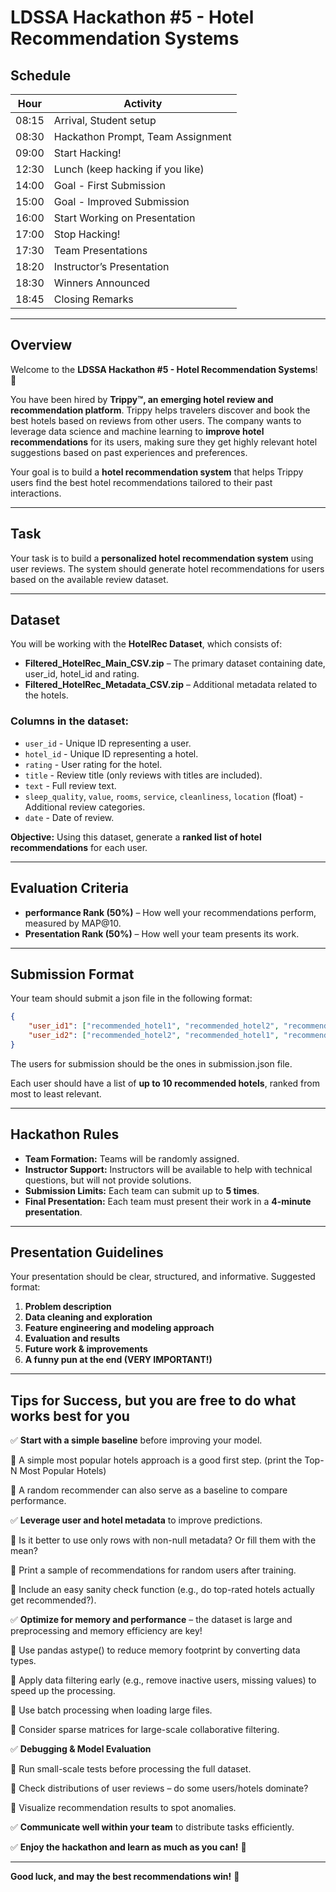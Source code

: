 # LDSSA Hackathon #5 - Hotel Recommendation Systems

## **Schedule**

| Hour  | Activity                          |
|-------|-----------------------------------|
| 08:15 | Arrival, Student setup            |
| 08:30 | Hackathon Prompt, Team Assignment |
| 09:00 | Start Hacking!                    |
| 12:30 | Lunch (keep hacking if you like)  |
| 14:00 | Goal - First Submission           |
| 15:00 | Goal - Improved Submission        |
| 16:00 | Start Working on Presentation     |
| 17:00 | Stop Hacking!                     |
| 17:30 | Team Presentations                |
| 18:20 | Instructor’s Presentation         |
| 18:30 | Winners Announced                 |
| 18:45 | Closing Remarks                   |

---

## **Overview**

Welcome to the **LDSSA Hackathon #5 - Hotel Recommendation Systems**! 🚀

You have been hired by **Trippy™, an emerging hotel review and recommendation platform**. Trippy helps travelers
discover and book the best hotels based on reviews from other users. The company wants to leverage data science and
machine learning to **improve hotel recommendations** for its users, making sure they get highly relevant hotel
suggestions based on past experiences and preferences.

Your goal is to build a **hotel recommendation system** that helps Trippy users find the best hotel recommendations
tailored to their past interactions.

---

## **Task**

Your task is to build a **personalized hotel recommendation system** using user reviews.
The system should generate hotel recommendations for users based on the available review dataset.

---

## **Dataset**

You will be working with the **HotelRec Dataset**, which consists of:

- **Filtered_HotelRec_Main_CSV.zip** – The primary dataset containing date, user_id, hotel_id and rating.
- **Filtered_HotelRec_Metadata_CSV.zip** – Additional metadata related to the hotels.

### **Columns in the dataset**:

- `user_id`  - Unique ID representing a user.
- `hotel_id`  - Unique ID representing a hotel.
- `rating`  - User rating for the hotel.
- `title`  - Review title (only reviews with titles are included).
- `text`  - Full review text.
- `sleep_quality`, `value`, `rooms`, `service`, `cleanliness`, `location` (float) - Additional review categories.
- `date`  - Date of review.

**Objective:**
Using this dataset, generate a **ranked list of hotel recommendations** for each user.

---

## **Evaluation Criteria**

- **performance Rank (50%)** – How well your recommendations perform, measured by MAP@10.
- **Presentation Rank (50%)** – How well your team presents its work.

---

## **Submission Format**

Your team should submit a json file in the following format:

```json
{
    "user_id1": ["recommended_hotel1", "recommended_hotel2", "recommended_hotel3", "recommended_hotel4", "recommended_hotel5"],
    "user_id2": ["recommended_hotel2", "recommended_hotel1", "recommended_hotel34", "recommended_hotel22", "recommended_hotel11"]
}

```

The users for submission should be the ones in submission.json file.

Each user should have a list of **up to 10 recommended hotels**, ranked from most to least relevant.

---

## **Hackathon Rules**

- **Team Formation:** Teams will be randomly assigned.
- **Instructor Support:** Instructors will be available to help with technical questions, but will not provide
  solutions.
- **Submission Limits:** Each team can submit up to **5 times**.
- **Final Presentation:** Each team must present their work in a **4-minute presentation**.

---

## **Presentation Guidelines**

Your presentation should be clear, structured, and informative. Suggested format:

1. **Problem description**
2. **Data cleaning and exploration**
3. **Feature engineering and modeling approach**
4. **Evaluation and results**
5. **Future work & improvements**
6. **A funny pun at the end (VERY IMPORTANT!)**

---

## **Tips for Success, but you are free to do what works best for you**

✅ **Start with a simple baseline** before improving your model.

🔹 A simple most popular hotels approach is a good first step. (print the Top-N Most Popular Hotels)

🔹 A random recommender can also serve as a baseline to compare performance.

✅ **Leverage user and hotel metadata** to improve predictions.

🔹 Is it better to use only rows with non-null metadata? Or fill them with the mean?

🔹 Print a sample of recommendations for random users after training.

🔹 Include an easy sanity check function (e.g., do top-rated hotels actually get recommended?).

✅ **Optimize for memory and performance** – the dataset is large and preprocessing and memory efficiency are key!

🔹 Use pandas astype() to reduce memory footprint by converting data types.

🔹 Apply data filtering early (e.g., remove inactive users, missing values) to speed up the processing.

🔹 Use batch processing when loading large files.

🔹 Consider sparse matrices for large-scale collaborative filtering.

✅ **Debugging & Model Evaluation**

🔹 Run small-scale tests before processing the full dataset.

🔹 Check distributions of user reviews – do some users/hotels dominate?

🔹 Visualize recommendation results to spot anomalies.

✅ **Communicate well within your team** to distribute tasks efficiently.

✅ **Enjoy the hackathon and learn as much as you can!** 🎉

---

**Good luck, and may the best recommendations win!** 🎯

